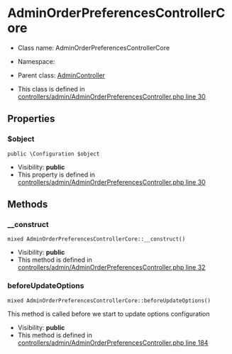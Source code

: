 AdminOrderPreferencesControllerCore
===============






* Class name: AdminOrderPreferencesControllerCore
* Namespace: 
* Parent class: [AdminController](AdminControllerCore)

* This class is defined in [controllers/admin/AdminOrderPreferencesController.php line 30](https://github.com/PrestaShop/PrestaShop/blob/1.6.1.1/controllers/admin/AdminOrderPreferencesController.php#30)





Properties
----------


### $object

    public \Configuration $object





* Visibility: **public**
* This property is defined in [controllers/admin/AdminOrderPreferencesController.php line 30](https://github.com/PrestaShop/PrestaShop/blob/1.6.1.1/controllers/admin/AdminOrderPreferencesController.php#30)


Methods
-------


### __construct

    mixed AdminOrderPreferencesControllerCore::__construct()





* Visibility: **public**
* This method is defined in [controllers/admin/AdminOrderPreferencesController.php line 32](https://github.com/PrestaShop/PrestaShop/blob/1.6.1.1/controllers/admin/AdminOrderPreferencesController.php#32)




### beforeUpdateOptions

    mixed AdminOrderPreferencesControllerCore::beforeUpdateOptions()

This method is called before we start to update options configuration



* Visibility: **public**
* This method is defined in [controllers/admin/AdminOrderPreferencesController.php line 184](https://github.com/PrestaShop/PrestaShop/blob/1.6.1.1/controllers/admin/AdminOrderPreferencesController.php#184)



